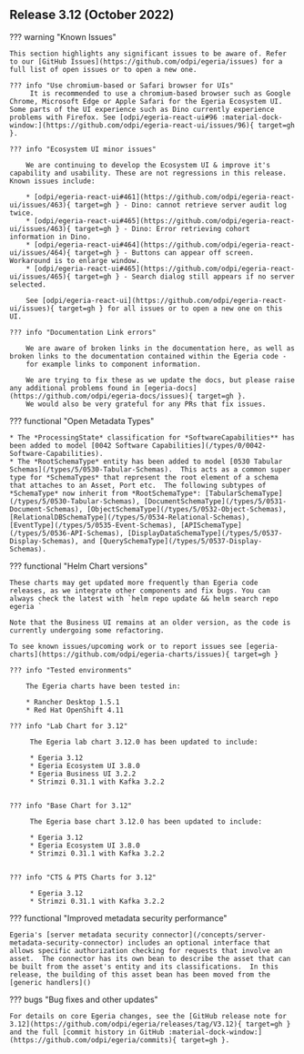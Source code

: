 <!-- SPDX-License-Identifier: CC-BY-4.0 -->
<!-- Copyright Contributors to the Egeria project. -->

## Release 3.12 (October 2022)

??? warning "Known Issues"

    This section highlights any significant issues to be aware of. Refer to our [GitHub Issues](https://github.com/odpi/egeria/issues) for a full list of open issues or to open a new one.

    ??? info "Use chromium-based or Safari browser for UIs"
         It is recommended to use a chromium-based browser such as Google Chrome, Microsoft Edge or Apple Safari for the Egeria Ecosystem UI. Some parts of the UI experience such as Dino currently experience problems with Firefox. See [odpi/egeria-react-ui#96 :material-dock-window:](https://github.com/odpi/egeria-react-ui/issues/96){ target=gh }.

    ??? info "Ecosystem UI minor issues"

        We are continuing to develop the Ecosystem UI & improve it's capability and usability. These are not regressions in this release. Known issues include:

        * [odpi/egeria-react-ui#461](https://github.com/odpi/egeria-react-ui/issues/463){ target=gh } - Dino: cannot retrieve server audit log twice.
        * [odpi/egeria-react-ui#465](https://github.com/odpi/egeria-react-ui/issues/463){ target=gh } - Dino: Error retrieving cohort information in Dino.
        * [odpi/egeria-react-ui#464](https://github.com/odpi/egeria-react-ui/issues/464){ target=gh } - Buttons can appear off screen. Workaround is to enlarge window.
        * [odpi/egeria-react-ui#465](https://github.com/odpi/egeria-react-ui/issues/465){ target=gh } - Search dialog still appears if no server selected.

        See [odpi/egeria-react-ui](https://github.com/odpi/egeria-react-ui/issues){ target=gh } for all issues or to open a new one on this UI.

    ??? info "Documentation Link errors"

        We are aware of broken links in the documentation here, as well as broken links to the documentation contained within the Egeria code -
        for example links to component information.

        We are trying to fix these as we update the docs, but please raise any additional problems found in [egeria-docs](https://github.com/odpi/egeria-docs/issues){ target=gh }.
        We would also be very grateful for any PRs that fix issues.

??? functional "Open Metadata Types"

    * The *ProcessingState* classification for *SoftwareCapabilities** has been added to model [0042 Software Capabilities](/types/0/0042-Software-Capabilities).
    * The *RootSchemaType* entity has been added to model [0530 Tabular Schemas](/types/5/0530-Tabular-Schemas).  This acts as a common super type for *SchemaTypes* that represent the root element of a schema that attaches to an Asset, Port etc.  The following subtypes of *SchemaType* now inherit from *RootSchemaType*: [TabularSchemaType](/types/5/0530-Tabular-Schemas), [DocumentSchemaType](/types/5/0531-Document-Schemas), [ObjectSchemaType](/types/5/0532-Object-Schemas), [RelationalDBSchemaType](/types/5/0534-Relational-Schemas), [EventType](/types/5/0535-Event-Schemas), [APISchemaType](/types/5/0536-API-Schemas), [DisplayDataSchemaType](/types/5/0537-Display-Schemas), and [QuerySchemaType](/types/5/0537-Display-Schemas).

??? functional "Helm Chart versions"

    These charts may get updated more frequently than Egeria code releases, as we integrate other components and fix bugs. You can always check the latest with `helm repo update && helm search repo egeria `

    Note that the Business UI remains at an older version, as the code is currently undergoing some refactoring.

    To see known issues/upcoming work or to report issues see [egeria-charts](https://github.com/odpi/egeria-charts/issues){ target=gh }

    ??? info "Tested environments"

        The Egeria charts have been tested in:
        
        * Rancher Desktop 1.5.1
        * Red Hat OpenShift 4.11

    ??? info "Lab Chart for 3.12"

         The Egeria lab chart 3.12.0 has been updated to include:

         * Egeria 3.12
         * Egeria Ecosystem UI 3.8.0
         * Egeria Business UI 3.2.2
         * Strimzi 0.31.1 with Kafka 3.2.2


    ??? info "Base Chart for 3.12"

         The Egeria base chart 3.12.0 has been updated to include:

         * Egeria 3.12
         * Egeria Ecosystem UI 3.8.0
         * Strimzi 0.31.1 with Kafka 3.2.2


    ??? info "CTS & PTS Charts for 3.12"

         * Egeria 3.12
         * Strimzi 0.31.1 with Kafka 3.2.2

??? functional "Improved metadata security performance"

    Egeria's [server metadata security connector](/concepts/server-metadata-security-connector) includes an optional interface that allows specific authorization checking for requests that involve an asset.  The connector has its own bean to describe the asset that can be built from the asset's entity and its classifications.  In this release, the building of this asset bean has been moved from the [generic handlers]()  

??? bugs "Bug fixes and other updates"

    For details on core Egeria changes, see the [GitHub release note for 3.12](https://github.com/odpi/egeria/releases/tag/V3.12){ target=gh } and the full [commit history in GitHub :material-dock-window:](https://github.com/odpi/egeria/commits){ target=gh }.


